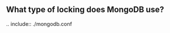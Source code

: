 What type of locking does MongoDB use?
--------------------------------------
.. include:: ./mongodb.conf

